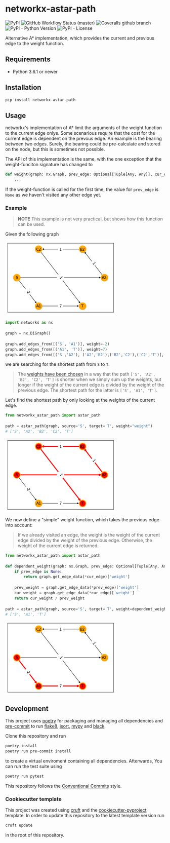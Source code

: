 # networkx-astar-path

![PyPI](https://img.shields.io/pypi/v/networkx-astar-path?style=flat-square)
![GitHub Workflow Status (master)](https://img.shields.io/github/workflow/status/escaped/networkx-astar-path/Test%20&%20Lint/master?style=flat-square)
![Coveralls github branch](https://img.shields.io/coveralls/github/escaped/networkx-astar-path/master?style=flat-square)
![PyPI - Python Version](https://img.shields.io/pypi/pyversions/networkx-astar-path?style=flat-square)
![PyPI - License](https://img.shields.io/pypi/l/networkx-astar-path?style=flat-square)

Alternative A* implementation, which provides the current and previous edge to the weight function.

## Requirements

* Python 3.6.1 or newer

## Installation

```sh
pip install networkx-astar-path
```

## Usage

networkx's implementation of A* limit the arguments of the weight function to the current edge onlye.
Some scenarious require that the cost for the current edge is dependent on the prevous edge.
An example is the bearing between two edges.
Surely, the bearing could be pre-calculate and stored on the node, but this is sometimes not possible.

The API of this implementation is the same, with the one exception that the weight-funciton signature has changed to

```python
def weight(graph: nx.Graph, prev_edge: Optional[Tuple[Any, Any]], cur_edge: Tuple[Any, Any]) -> float:
    ...
```

If the weight-function is called for the first time, the value for `prev_edge` is `None` as we haven't visited any other edge yet.

### Example

> **NOTE** This example is not very practical, but shows how this function can be used.

Given the following graph

![Graph](docs/graph.png)

```python
import networks as nx

graph = nx.DiGraph()

graph.add_edges_from([('S', 'A1')], weight=-2)
graph.add_edges_from([('A1', 'T')], weight=7)
graph.add_edges_from([('S','A2'), ('A2','B2'),('B2','C2'),('C2','T')], weight=1)
```


we are searching for the shortest path from `S` to `T`.

> The [weights have been chosen](https://www.wolframalpha.com/input/?i=x%2By%2Bz+%3C+a+%2B+b%3B+x+%2B+y%2Fx+%2B+z%2Fy+%3E+a+%2B+b%2Fa%3B++x%3D1%2C+y%3D1%2C+z%3D) in a way that the path `['S', 'A2', 'B2', 'C2', 'T']` is shorter when we simply sum up the weights, but longer if the weight of the current edge is divided by the weight of the previous edge.
The shortest path for the latter is `['S', 'A1', 'T']`.

Let's find the shortest path by only looking at the weights of the current edge.

```python
from networkx_astar_path import astar_path

path = astar_path(graph, source='S', target='T', weight="weight")
# ['S', 'A2', 'B2', 'C2', 'T']
```

![Shortest path based on the current edge](docs/graph_simple_weights.png)

We now define a "simple" weight function, which takes the previous edge into account:

> If we already visited an edge, the weight is the weight of the current edge divided by the weight of the previous edge.
> Otherwise, the weight of the current edge is returned.

```python
from networkx_astar_path import astar_path

def dependent_weight(graph: nx.Graph, prev_edge: Optional[Tuple[Any, Any]], cur_edge: Tuple[Any, Any]) -> float:
    if prev_edge is None:
        return graph.get_edge_data(*cur_edge)['weight']

    prev_weight = graph.get_edge_data(*prev_edge)['weight']
    cur_weight = graph.get_edge_data(*cur_edge)['weight']
    return cur_weight / prev_weight

path = astar_path(graph, source='S', target='T', weight=dependent_weight)
# ['S', 'A1', 'T']
```

![Shortest path based on the previous edge](docs/graph_dependant_weights.png)

## Development

This project uses [poetry](https://poetry.eustace.io/) for packaging and
managing all dependencies and [pre-commit](https://pre-commit.com/) to run
[flake8](http://flake8.pycqa.org/), [isort](https://pycqa.github.io/isort/),
[mypy](http://mypy-lang.org/) and [black](https://github.com/python/black).

Clone this repository and run

```bash
poetry install
poetry run pre-commit install
```

to create a virtual enviroment containing all dependencies.
Afterwards, You can run the test suite using

```bash
poetry run pytest
```

This repository follows the [Conventional Commits](https://www.conventionalcommits.org/)
style.

### Cookiecutter template

This project was created using [cruft](https://github.com/cruft/cruft) and the
[cookiecutter-pyproject](https://github.com/escaped/cookiecutter-pypackage) template.
In order to update this repository to the latest template version run

```sh
cruft update
```

in the root of this repository.
